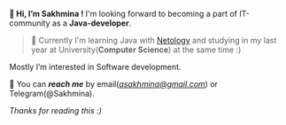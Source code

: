 **👋 Hi, I’m Sakhmina !**
I'm looking forward to becoming a part of IT-community as a **Java-developer**.

>🌱 Currently I'm learning Java with [Netology](https://netology.ru/programs/java-developer) and studying in my last year at University(**Computer Science**)
at the same time :)


Mostly I’m interested in Software development. 

💌 You can ***reach me*** by email(*asakhmina@gmail.com*) or Telegram(@Sakhmina).


*Thanks for reading this :)*
<!---
A-Sakhmina/A-Sakhmina is a ✨ special ✨ repository because its `README.md` (this file) appears on your GitHub profile.
You can click the Preview link to take a look at your changes.
--->
